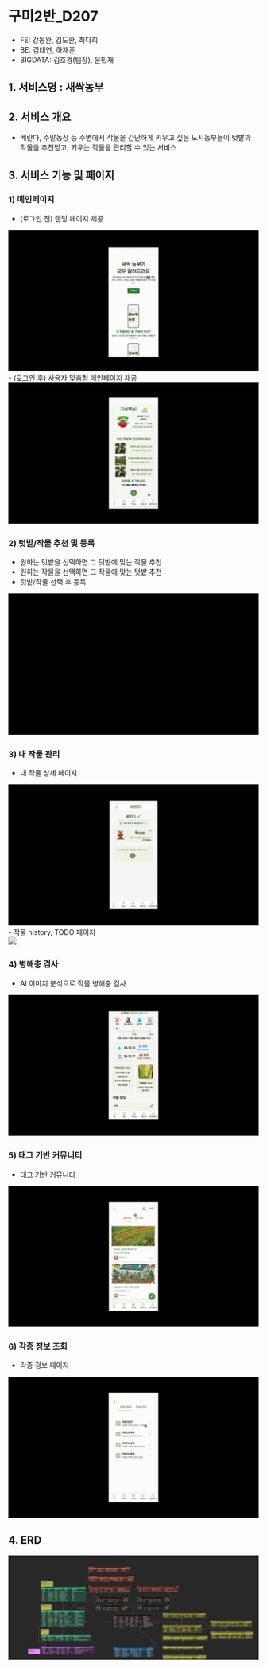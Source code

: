 # 구미2반_D207
 - FE: 강동완, 김도환, 최다희
 - BE: 김태연, 하재훈
 - BIGDATA: 김호경(팀장), 윤민재

## 1. 서비스명 : 새싹농부

## 2. 서비스 개요
 - 베란다, 주말농장 등 주변에서 작물을 간단하게 키우고 싶은 도시농부들이 텃밭과 작물을 추천받고, 키우는 작물을 관리할 수 있는 서비스

## 3. 서비스 기능 및 페이지

 ### 1) 메인페이지
  - (로그인 전) 랜딩 페이지 제공
  <div><img src="./imgs/랜딩페이지.gif"></div>
  - (로그인 후) 사용자 맞춤형 메인페이지 제공
  <div><img src="./imgs/메인페이지.gif"></div>

 ### 2) 텃밭/작물 추천 및 등록
  - 원하는 텃밭을 선택하면 그 텃밭에 맞는 작물 추천
  - 원하는 작물을 선택하면 그 작물에 맞는 텃밭 추천
  - 텃밭/작물 선택 후 등록
 <div><img src="./imgs/텃밭작물-추천.gif"></div>

 ### 3) 내 작물 관리
  - 내 작물 상세 페이지
 <div><img src="./imgs/내작물조회.gif"></div>
  - 작물 history, TODO 페이지
 <div><img src="./imgs/history와todo.gif"></div>

 ### 4) 병해충 검사
  - AI 이미지 분석으로 작물 병해충 검사
 <div><img src="./imgs/병해충검사.gif"></div>

 ### 5) 태그 기반 커뮤니티
  - 태그 기반 커뮤니티
 <div><img src="./imgs/태그기반커뮤니티.gif"></div>

 ### 6) 각종 정보 조회
  - 각종 정보 페이지
 <div><img src="./imgs/각종정보.gif"></div>

## 4. ERD
<div><img src="./imgs/새싹농부-ERD.png"></div>
